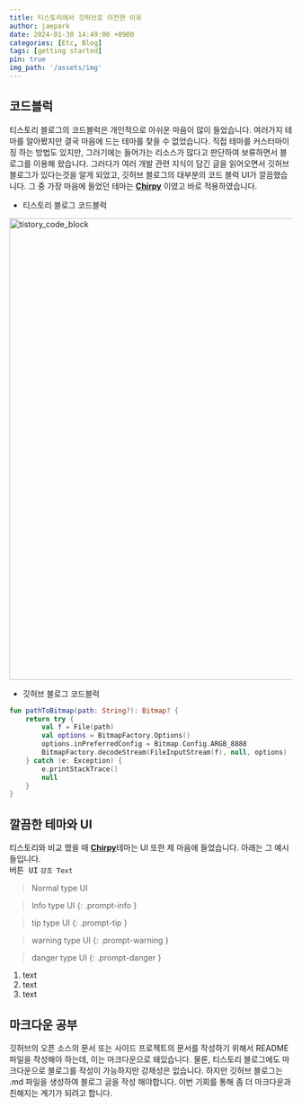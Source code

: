 ```yaml
---
title: 티스토리에서 깃허브로 이전한 이유
author: jaepark
date: 2024-01-30 14:49:00 +0900
categories: [Etc, Blog]
tags: [getting started]
pin: true
img_path: '/assets/img'
---
```

## 코드블럭

티스토리 블로그의 코드블럭은 개인적으로 아쉬운 마음이 많이 들었습니다. 여러가지 테마를 알아봤지만 결국 마음에 드는 테마를 찾을 수 없었습니다. 
직접 테마를 커스터마이징 하는 방법도 있지만, 그러기에는 들어가는 리소스가 많다고 판단하여 보류하면서 블로그를 이용해 왔습니다.
그러다가 여러 개발 관련 지식이 담긴 글을 읽어오면서 깃허브 블로그가 있다는것을 알게 되었고, 깃허브 블로그의 대부분의 코드 블럭 UI가 깔끔했습니다. 
그 중 가장 마음에 들었던 테마는 [**Chirpy**][chirpy] 이였고 바로 적용하였습니다.

- 티스토리 블로그 코드블럭
<img width="822" alt="tistory_code_block" src="https://github.com/YoonJaePark3908/StockPortfolio/assets/54883589/c06ab3b8-ac76-4846-8370-41c3aa51fae2">

- 깃허브 블로그 코드블럭
``` kotlin
fun pathToBitmap(path: String?): Bitmap? {
    return try {
        val f = File(path)
        val options = BitmapFactory.Options()
        options.inPreferredConfig = Bitmap.Config.ARGB_8888
        BitmapFactory.decodeStream(FileInputStream(f), null, options)
    } catch (e: Exception) {
        e.printStackTrace()
        null
    }
}
```

## 깔끔한 테마와 UI
티스토리와 비교 했을 때 [**Chirpy**][chirpy]테마는 UI 또한 제 마음에 들었습니다. 아래는 그 예시들입니다.  
<kbd>버튼 UI</kbd> `강조 Text`

> Normal type UI

> Info type UI
{: .prompt-info }

> tip type UI
{: .prompt-tip }

> warning type UI
{: .prompt-warning }

> danger type UI
{: .prompt-danger }

1. text
2. text
3. text

## 마크다운 공부
깃허브의 오픈 소스의 문서 또는 사이드 프로젝트의 문서를 작성하기 위해서 README 파일을 작성해야 하는데, 이는 마크다운으로 돼있습니다. 물론, 티스토리 블로그에도 
마크다운으로 블로그를 작성이 가능하지만 강제성은 없습니다. 하지만 깃허브 블로그는 .md 파일을 생성하여 블로그 글을 작성 해야합니다. 
이번 기회를 통해 좀 더 마크다운과 친해지는 계기가 되려고 합니다. 

[chirpy]: https://github.com/cotes2020/jekyll-theme-chirpy
